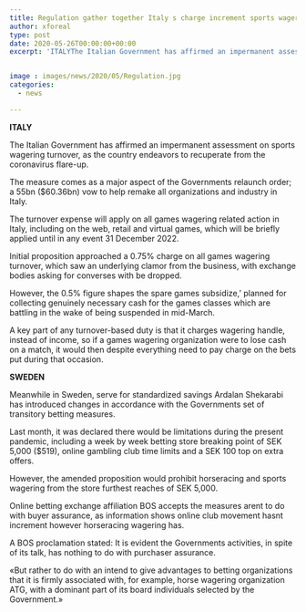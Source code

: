 ```yaml
---
title: Regulation gather together Italy s charge increment sports wagering excluded from Swedish restrictions
author: xforeal 
type: post
date: 2020-05-26T00:00:00+00:00
excerpt: 'ITALYThe Italian Government has affirmed an impermanent assessment on sports wagering turnover, as the country endeavors to recuperate from the coronavirus outbreak '


image : images/news/2020/05/Regulation.jpg
categories:
  - news

---
```

**ITALY** 

The Italian Government has affirmed an impermanent assessment on sports wagering turnover, as the country endeavors to recuperate from the coronavirus flare-up. 

The measure comes as a major aspect of the Governments relaunch order; a 55bn ($60.36bn) vow to help remake all organizations and industry in Italy. 

The turnover expense will apply on all games wagering related action in Italy, including on the web, retail and virtual games, which will be briefly applied until in any event 31 December 2022. 

Initial proposition approached a 0.75&percnt; charge on all games wagering turnover, which saw an underlying clamor from the business, with exchange bodies asking for converses with be dropped. 

However, the 0.5&percnt; figure shapes the spare games subsidize,&#8217; planned for collecting genuinely necessary cash for the games classes which are battling in the wake of being suspended in mid-March. 

A key part of any turnover-based duty is that it charges wagering handle, instead of income, so if a games wagering organization were to lose cash on a match, it would then despite everything need to pay charge on the bets put during that occasion. 

**SWEDEN** 

Meanwhile in Sweden, serve for standardized savings Ardalan Shekarabi has introduced changes in accordance with the Governments set of transitory betting measures. 

Last month, it was declared there would be limitations during the present pandemic, including a week by week betting store breaking point of SEK 5,000 ($519), online gambling club time limits and a SEK 100 top on extra offers. 

However, the amended proposition would prohibit horseracing and sports wagering from the store furthest reaches of SEK 5,000. 

Online betting exchange affiliation BOS accepts the measures arent to do with buyer assurance, as information shows online club movement hasnt increment however horseracing wagering has. 

A BOS proclamation stated: It is evident the Governments activities, in spite of its talk, has nothing to do with purchaser assurance. 

&#171;But rather to do with an intend to give advantages to betting organizations that it is firmly associated with, for example, horse wagering organization ATG, with a dominant part of its board individuals selected by the Government.&#187;